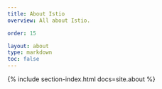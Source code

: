 ```yaml
---
title: About Istio
overview: All about Istio.

order: 15

layout: about
type: markdown
toc: false
---
```


{% include section-index.html docs=site.about %}
